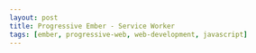 ```yaml
---
layout: post
title: Progressive Ember - Service Worker
tags: [ember, progressive-web, web-development, javascript]
---
```


